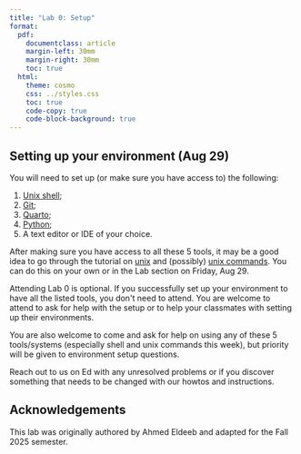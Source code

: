 ```yaml
---
title: "Lab 0: Setup"
format:
  pdf:
    documentclass: article
    margin-left: 30mm
    margin-right: 30mm
    toc: true
  html:
    theme: cosmo
    css: ../styles.css
    toc: true
    code-copy: true
    code-block-background: true
---
```


## Setting up your environment (Aug 29)

You will need to set up (or make sure you have access to) the following:

1. [Unix shell](../howtos/accessUnixCommandLine.md);
2. [Git](../howtos/installGit.md);
3. [Quarto](../howtos/installQuarto.md);
4. [Python](../howtos/accessPython.md);
5. A text editor or IDE of your choice.

After making sure you have access to all these 5 tools, it may be a good idea to go through the tutorial on [unix](https://berkeley-scf.github.io/tutorial-unix-basics/) and (possibly) [unix commands](https://www.unixtutorial.org/basic-unix-commands). You can do this on your own or in the Lab section on Friday, Aug 29.

Attending Lab 0 is optional. If you successfully set up your environment to have all the listed tools, you don't need to attend. You are welcome to attend to ask for help with the setup or to help your classmates with setting up their environments.

You are also welcome to come and ask for help on using any of these 5 tools/systems (especially shell and unix commands this week), but priority will be given to environment setup questions.

Reach out to us on Ed with any unresolved problems or if you discover something that needs to be changed with our howtos and instructions.

## Acknowledgements

This lab was originally authored by Ahmed Eldeeb and adapted for the Fall 2025 semester.
